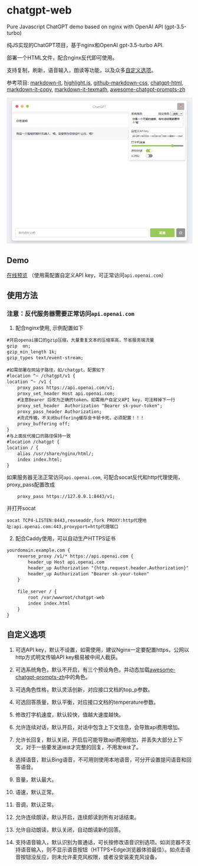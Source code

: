 # chatgpt-web
Pure Javascript ChatGPT demo based on nginx with OpenAI API (gpt-3.5-turbo)

纯JS实现的ChatGPT项目，基于nginx和OpenAI gpt-3.5-turbo API.

部署一个HTML文件，配合nginx反代即可使用。

支持复制，刷新，语音输入，朗读等功能，以及众多[自定义选项](#自定义选项)。

参考项目: 
[markdown-it](https://github.com/markdown-it/markdown-it), 
[highlight.js](https://github.com/highlightjs/highlight.js), 
[github-markdown-css](https://github.com/sindresorhus/github-markdown-css), 
[chatgpt-html](https://github.com/slippersheepig/chatgpt-html), 
[markdown-it-copy](https://github.com/ReAlign/markdown-it-copy), 
[markdown-it-texmath](https://github.com/goessner/markdown-it-texmath), 
[awesome-chatgpt-prompts-zh](https://github.com/PlexPt/awesome-chatgpt-prompts-zh)

![示例](https://github.com/xqdoo00o/chatgpt-web/blob/main/example.png)

## Demo

[在线预览](https://xqdoo00o.github.io/chatgpt-web/) （使用需配置自定义API key，可正常访问`api.openai.com`）

## 使用方法
### **注意：反代服务器需要正常访问`api.openai.com`**
1. 配合nginx使用, 示例配置如下
```
#开启openai接口的gzip压缩，大量重复文本的压缩率高，节省服务端流量
gzip  on;
gzip_min_length 1k;
gzip_types text/event-stream;

#如需部署在网站子路径，如/chatgpt，配置如下
#location ^~ /chatgpt/v1 {
location ^~ /v1 {
    proxy_pass https://api.openai.com/v1;
    proxy_set_header Host api.openai.com;
    #注意Bearer 后改为正确的token。如需用户自定义API key，可注释掉下一行
    proxy_set_header  Authorization "Bearer sk-your-token";
    proxy_pass_header Authorization;
    #流式传输，不关闭buffering缓存会卡顿卡死，必须配置！！！
    proxy_buffering off;
}
#与上面反代接口的路径保持一致
#location /chatgpt {
location / {
    alias /usr/share/nginx/html/;
    index index.html;
}
```

如果服务器无法正常访问`api.openai.com`, 可配合socat反代和http代理使用，proxy_pass配置改成
```
    proxy_pass https://127.0.0.1:8443/v1;
```
并打开socat
```
socat TCP4-LISTEN:8443,reuseaddr,fork PROXY:http代理地址:api.openai.com:443,proxyport=http代理端口
```

2. 配合Caddy使用，可以自动生产HTTPS证书
```
yourdomain.example.com {
	reverse_proxy /v1/* https://api.openai.com {
		header_up Host api.openai.com
		header_up Authorization "{http.request.header.Authorization}"
		header_up Authorization "Bearer sk-your-token"
	}

	file_server / {
		root /var/wwwroot/chatgpt-web
		index index.html
	}
}

```

## 自定义选项

1. 可选API key，默认不设置，如需使用，建议Nginx一定要配置https，公网以http方式明文传输API key极易被中间人截获。

2. 可选系统角色，默认不开启，有三个预设角色，并动态加载[awesome-chatgpt-prompts-zh](https://github.com/PlexPt/awesome-chatgpt-prompts-zh)中的角色。

3. 可选角色性格，默认灵活创新，对应接口文档的top_p参数。

4. 可选回答质量，默认平衡，对应接口文档的temperature参数。

5. 修改打字机速度，默认较快，值越大速度越快。

6. 允许连续对话，默认开启，对话中包含上下文信息，会导致api费用增加。

7. 允许长回复，默认关闭，开启后可能导致api费用增加，并丢失大部分上下文，对于一些要发送`继续`才完整的回复，不用发`继续`了。

8. 选择语音，默认Bing语音，不可用则使用本地语音，可分开设置提问语音和回答语音。

9. 音量，默认最大。

10. 语速，默认正常。

11. 音调，默认正常。

12. 允许连续朗读，默认开启，连续郎读到所有对话结束。

13. 允许自动朗读，默认关闭，自动朗读新的回答。

14. 支持语音输入，默认识别为普通话，可长按修改语音识别选项。如浏览器不支持语音输入，则不显示语音按钮（HTTPS+Edge浏览器体验最佳）。如点击语音按钮没反应，则未允许麦克风权限，或者没安装麦克风设备。